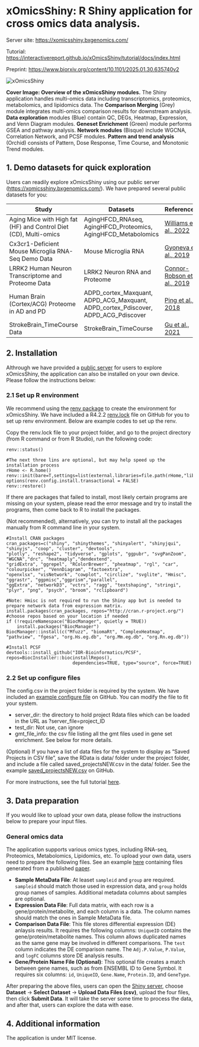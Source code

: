 # xOmicsShiny: R Shiny application for cross omics data analysis.

Server site: https://xomicsshiny.bxgenomics.com/

Tutorial: https://interactivereport.github.io/xOmicsShiny/tutorial/docs/index.html

Preprint: https://www.biorxiv.org/content/10.1101/2025.01.30.635740v2

![xOmicsShiny](https://interactivereport.github.io/xOmicsShiny/images/Cover.png)

**Cover Image: Overview of the xOmicsShiny modules.** The Shiny application handles multi-omics data including transcriptomics, proteomics, metabolomics, and lipidomics data. The **Comparison Merging** (Grey) module integrates multi-omics comparison results for downstream analysis. **Data exploration** modules (Blue) contain QC, DEGs, Heatmap, Expression, and Venn Diagram modules. **Geneset Enrichment** (Green) module performs GSEA and pathway analysis. **Network modules** (Bisque) include WGCNA, Correlation Network, and PCSF modules. **Pattern and trend analysis** (Orchid) consists of Pattern, Dose Response, Time Course, and Monotonic Trend modules.

## 1. Demo datasets for quick exploration

Users can readily explore xOmicsShiny using our public server (https://xomicsshiny.bxgenomics.com/). We have prepared several public datasets for you:

| Study | Datasets | References |
| --- | --- | --- |
| Aging Mice with High fat (HF) and Control Diet (CD), Multi-omics |	AgingHFCD_RNAseq, AgingHFCD_Proteomics, AgingHFCD_Metabolomics | [Williams et al., 2022](https://pubmed.ncbi.nlm.nih.gov/34666007/) |
| Cx3cr1-Deficient Mouse Microglia RNA-Seq Demo Data | Mouse Microglia RNA | [Gyoneva et al., 2019](https://www.life-science-alliance.org/content/2/6/e201900453) |
| LRRK2 Human Neuron Transcriptome and Proteome Data | LRRK2 Neuron RNA and Proteome | [Connor-Robson et al., 2019](https://www.sciencedirect.com/science/article/pii/S0969996119300968?via%3Dihub) |
| Human Brain (Cortex/ACG) Proteome in AD and PD | ADPD_cortex_Maxquant, ADPD_ACG_Maxquant, ADPD_cortex_Pdiscover, ADPD_ACG_Pdiscover	| [Ping et al., 2018](https://www.nature.com/articles/sdata201836) |
| StrokeBrain_TimeCourse Data |	StrokeBrain_TimeCourse | [Gu et al., 2021](https://pubs.acs.org/doi/10.1021/acs.jproteome.1c00259) |

## 2. Installation

Althrough we have provided a [public server](https://xomicsshiny.bxgenomics.com/) for users to explore xOmicsShiny, the application can also be installed on your own device. Please follow the instructions below:

### 2.1 Set up R environment

We recommend using the [renv package](https://rstudio.github.io/renv/articles/renv.html) to create the environment for xOmicsShiny. We have included a R4.2.2 [renv.lock](https://github.com/interactivereport/xOmicsShiny/blob/main/R_Environment/renv.lock) file on GitHub for you to set up renv environment. Below are example codes to set up the renv.

Copy the renv.lock file to your project folder, and go to the project directory (from R command or from R Studio), run the following code:

```
renv::status()

#The next three lins are optional, but may help speed up the installation process
rHome <- R.home()
renv::init(bare=T,settings=list(external.libraries=file.path(rHome,"library")),restart=T)
options(renv.config.install.transactional = FALSE) 
renv::restore()
```

If there are packages that failed to install, most likely certain programs are missing on your system, please read the error message and try to install the programs, then come back to R to install the packages.

(Not recommended), alternatively, you can try to install all the packages manually from R command line in your system.

```
#Install CRAN packages
cran_packages=c("shiny", "shinythemes", "shinyalert", "shinyjqui", "shinyjs", "coop", "cluster", "devtools",
"plotly", "reshape2", "tidyverse", "gplots", "ggpubr", "svgPanZoom", "WGCNA","drc", "heatmaply","dendextend",
"gridExtra", "ggrepel", "RColorBrewer", "pheatmap", "rgl", "car", "colourpicker", "VennDiagram", "factoextra",
"openxlsx", "visNetwork", "cowplot", "circlize", "svglite", "Hmisc", "ggrastr", "ggpmisc","ggprism","parallel",
"ggExtra", "networkD3", "vctrs", "ragg", "textshaping", "stringi", "plyr", "png", "psych", "broom", "rclipboard")

#Note: Hmisc is not required to run the Shiny app but is needed to prepare network data from expression matrix.
install.packages(cran_packages, repos="http://cran.r-project.org/")  #choose repos based on your location if needed
if (!requireNamespace("BiocManager", quietly = TRUE))
    install.packages("BiocManager")
BiocManager::install(c("Mfuzz", "biomaRt", "ComplexHeatmap", "pathview", "fgesa", "org.Hs.eg.db", "org.Mm.eg.db", "org.Rn.eg.db"))

#Install PCSF
devtools::install_github("IOR-Bioinformatics/PCSF", repos=BiocInstaller::biocinstallRepos(),
                         dependencies=TRUE, type="source", force=TRUE)
```

### 2.2 Set up configure files

The config.csv in the project folder is required by the system. We have included an [example configure file](https://github.com/interactivereport/xOmicsShiny/blob/main/config.csv) on GitHub. You can modify the file to fit your system.

 - server_dir: the directory to hold project Rdata files which can be loaded in the URL as ?server_file=project_ID
 - test_dir: Not use, can ignore
 - gmt_file_info: the csv file listing all the gmt files used in gene set enrichment. See below for more details.

(Optional) If you have a list of data files for the system to display as “Saved Projects in CSV file”, save the RData is data/ folder under the project folder, and include a file called saved_projectsNEW.csv in the data/ folder. See the example [saved_projectsNEW.csv](https://github.com/interactivereport/xOmicsShiny/blob/main/data/saved_projectsNEW.csv) on GitHub.

For more instructions, see the full tutorial [here](https://interactivereport.github.io/xOmicsShiny/tutorial/docs/installation.html).

## 3. Data preparation

If you would like to upload your own data, please follow the instructions below to prepare your input files.

### General omics data

The application supports various omics types, including RNA-seq, Proteomics, Metabolomics, Lipidomics, etc. To upload your own data, users need to prepare the following files. See an example [here](https://github.com/interactivereport/xOmicsShiny/tree/gh-pages/demo_data) containing files generated from a published [paper](https://pubmed.ncbi.nlm.nih.gov/34666007/).

 - **Sample MetaData File**: At leaset `sampleid` and `group` are required. `sampleid` should match those used in expression data, and `group` holds group names of samples. Additional metadata columns about samples are optional.
 - **Expression Data File**: Full data matrix, with each row is a gene/protein/metabolite, and each column is a data. The column names should match the ones in Sample MetaData file.
 - **Comparison Data File**: This file stores differential expression (DE) anlaysis results. It requires the following columns: `UniqueID` contains the gene/protein/metabolite names. This column allows duplicated names as the same gene may be involved in different comparisons. The `test` column indicates the DE comparison name. The `Adj.P.Value`, `P.Value`, and `logFC` columns store DE analysis results.
 - **Gene/Protein Name File (Optional)**: This optional file creates a match between gene names, such as from ENSEMBL ID to Gene Symbol. It requires six columns: `id`, `UniqueID`, `Gene.Name`, `Protein.ID`, and `GeneType`.

After preparing the above files, users can open the [Shiny server](https://xomicsshiny.bxgenomics.com/), choose **Dataset** -> **Select Dataset** -> **Upload Data Files (csv)**, upload the four files, then click **Submit Data**. It will take the server some time to process the data, and after that, users can explore the data with ease.

## 4. Additional information

The application is under MIT license.
